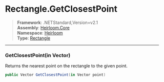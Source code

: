 # Rectangle.GetClosestPoint

> **Framework**: .NETStandard,Version=v2.1  
> **Assembly**: [Heirloom.Core][0]  
> **Namespace**: [Heirloom][0]  
> **Type**: [Rectangle][1]  

--------------------------------------------------------------------------------

### GetClosestPoint(in Vector)

Returns the nearest point on the rectangle to the given point.

```cs
public Vector GetClosestPoint(in Vector point)
```

[0]: ../Heirloom.Core.md
[1]: Heirloom.Rectangle.md

